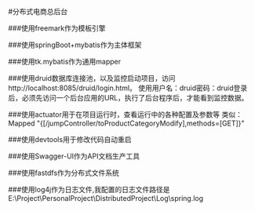 #分布式电商总后台

###使用freemark作为模板引擎

###使用springBoot+mybatis作为主体框架

###使用tk.mybatis作为通用mapper

###使用druid数据库连接池，以及监控启动项目，访问http://localhost:8085/druid/login.html。
使用用户名：druid密码：druid登录后，必须先访问一个后台应用的URL，执行了后台程序后，才能看到监控数据。

###使用actuator用于在项目运行时，查看运行中的各种配置及参数等
类似：Mapped "{[/jumpController/toProductCategoryModify],methods=[GET]}" 

###使用devtools用于修改代码自动重启

###使用Swagger-UI作为API文档生产工具

###使用fastdfs作为分布式文件系统

###使用log4j作为日志文件,我配置的日志文件路径是E:\Project\PersonalProject\DistributedProject\Log\spring.log
